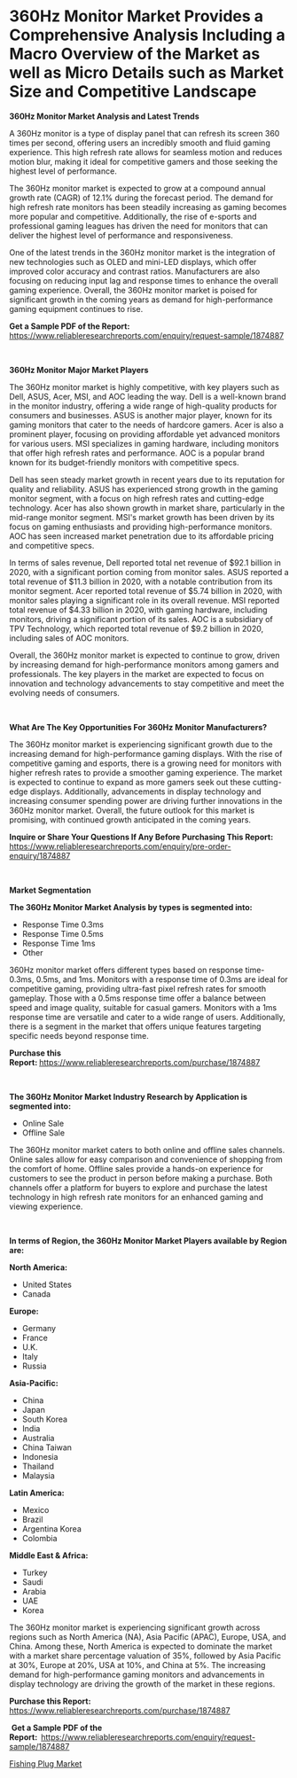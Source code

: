 <p><h1>360Hz Monitor Market Provides a Comprehensive Analysis Including a Macro Overview of the Market as well as Micro Details such as Market Size and Competitive Landscape</h1></p><p><strong>360Hz Monitor Market Analysis and Latest Trends</strong></p>
<p><p>A 360Hz monitor is a type of display panel that can refresh its screen 360 times per second, offering users an incredibly smooth and fluid gaming experience. This high refresh rate allows for seamless motion and reduces motion blur, making it ideal for competitive gamers and those seeking the highest level of performance.</p><p>The 360Hz monitor market is expected to grow at a compound annual growth rate (CAGR) of 12.1% during the forecast period. The demand for high refresh rate monitors has been steadily increasing as gaming becomes more popular and competitive. Additionally, the rise of e-sports and professional gaming leagues has driven the need for monitors that can deliver the highest level of performance and responsiveness.</p><p>One of the latest trends in the 360Hz monitor market is the integration of new technologies such as OLED and mini-LED displays, which offer improved color accuracy and contrast ratios. Manufacturers are also focusing on reducing input lag and response times to enhance the overall gaming experience. Overall, the 360Hz monitor market is poised for significant growth in the coming years as demand for high-performance gaming equipment continues to rise.</p></p>
<p><strong>Get a Sample PDF of the Report:&nbsp;</strong> <a href="https://www.reliableresearchreports.com/enquiry/request-sample/1874887">https://www.reliableresearchreports.com/enquiry/request-sample/1874887</a></p>
<p>&nbsp;</p>
<p><strong>360Hz Monitor Major Market Players</strong></p>
<p><p>The 360Hz monitor market is highly competitive, with key players such as Dell, ASUS, Acer, MSI, and AOC leading the way. Dell is a well-known brand in the monitor industry, offering a wide range of high-quality products for consumers and businesses. ASUS is another major player, known for its gaming monitors that cater to the needs of hardcore gamers. Acer is also a prominent player, focusing on providing affordable yet advanced monitors for various users. MSI specializes in gaming hardware, including monitors that offer high refresh rates and performance. AOC is a popular brand known for its budget-friendly monitors with competitive specs.</p><p>Dell has seen steady market growth in recent years due to its reputation for quality and reliability. ASUS has experienced strong growth in the gaming monitor segment, with a focus on high refresh rates and cutting-edge technology. Acer has also shown growth in market share, particularly in the mid-range monitor segment. MSI's market growth has been driven by its focus on gaming enthusiasts and providing high-performance monitors. AOC has seen increased market penetration due to its affordable pricing and competitive specs.</p><p>In terms of sales revenue, Dell reported total net revenue of $92.1 billion in 2020, with a significant portion coming from monitor sales. ASUS reported a total revenue of $11.3 billion in 2020, with a notable contribution from its monitor segment. Acer reported total revenue of $5.74 billion in 2020, with monitor sales playing a significant role in its overall revenue. MSI reported total revenue of $4.33 billion in 2020, with gaming hardware, including monitors, driving a significant portion of its sales. AOC is a subsidiary of TPV Technology, which reported total revenue of $9.2 billion in 2020, including sales of AOC monitors. </p><p>Overall, the 360Hz monitor market is expected to continue to grow, driven by increasing demand for high-performance monitors among gamers and professionals. The key players in the market are expected to focus on innovation and technology advancements to stay competitive and meet the evolving needs of consumers.</p></p>
<p>&nbsp;</p>
<p><strong>What Are The Key Opportunities For 360Hz Monitor Manufacturers?</strong></p>
<p><p>The 360Hz monitor market is experiencing significant growth due to the increasing demand for high-performance gaming displays. With the rise of competitive gaming and esports, there is a growing need for monitors with higher refresh rates to provide a smoother gaming experience. The market is expected to continue to expand as more gamers seek out these cutting-edge displays. Additionally, advancements in display technology and increasing consumer spending power are driving further innovations in the 360Hz monitor market. Overall, the future outlook for this market is promising, with continued growth anticipated in the coming years.</p></p>
<p><strong>Inquire or Share Your Questions If Any Before Purchasing This Report:</strong> <a href="https://www.reliableresearchreports.com/enquiry/pre-order-enquiry/1874887">https://www.reliableresearchreports.com/enquiry/pre-order-enquiry/1874887</a></p>
<p>&nbsp;</p>
<p><strong>Market Segmentation</strong></p>
<p><strong>The 360Hz Monitor Market Analysis by types is segmented into:</strong></p>
<p><ul><li>Response Time 0.3ms</li><li>Response Time 0.5ms</li><li>Response Time 1ms</li><li>Other</li></ul></p>
<p><p>360Hz monitor market offers different types based on response time- 0.3ms, 0.5ms, and 1ms. Monitors with a response time of 0.3ms are ideal for competitive gaming, providing ultra-fast pixel refresh rates for smooth gameplay. Those with a 0.5ms response time offer a balance between speed and image quality, suitable for casual gamers. Monitors with a 1ms response time are versatile and cater to a wide range of users. Additionally, there is a segment in the market that offers unique features targeting specific needs beyond response time.</p></p>
<p><strong>Purchase this Report:&nbsp;</strong><a href="https://www.reliableresearchreports.com/purchase/1874887">https://www.reliableresearchreports.com/purchase/1874887</a></p>
<p>&nbsp;</p>
<p><strong>The 360Hz Monitor Market Industry Research by Application is segmented into:</strong></p>
<p><ul><li>Online Sale</li><li>Offline Sale</li></ul></p>
<p><p>The 360Hz monitor market caters to both online and offline sales channels. Online sales allow for easy comparison and convenience of shopping from the comfort of home. Offline sales provide a hands-on experience for customers to see the product in person before making a purchase. Both channels offer a platform for buyers to explore and purchase the latest technology in high refresh rate monitors for an enhanced gaming and viewing experience.</p></p>
<p>&nbsp;</p>
<p><strong>In terms of Region, the 360Hz Monitor Market Players available by Region are:</strong></p>
<p>
    <p> <strong> North America: </strong>
        <ul>
            <li>United States</li>
            <li>Canada</li>
        </ul>
        </p> 
    <p> <strong> Europe: </strong>
        <ul>
            <li>Germany</li>
            <li>France</li>
            <li>U.K.</li>
            <li>Italy</li>
            <li>Russia</li>
        </ul>
        </p> 
    <p> <strong> Asia-Pacific: </strong>
        <ul>
            <li>China</li>
            <li>Japan</li>
            <li>South Korea</li>
            <li>India</li>
            <li>Australia</li>
            <li>China Taiwan</li>
            <li>Indonesia</li>
            <li>Thailand</li>
            <li>Malaysia</li>
        </ul>
        </p> 
    <p> <strong> Latin America: </strong>
        <ul>
            <li>Mexico</li>
            <li>Brazil</li>
            <li>Argentina Korea</li>
            <li>Colombia</li>
        </ul>
        </p> 
    <p> <strong> Middle East & Africa: </strong>
        <ul>
            <li>Turkey</li>
            <li>Saudi</li>
            <li>Arabia</li>
            <li>UAE</li>
            <li>Korea</li>
        </ul>
    </p>
    </p>
<p><p>The 360Hz monitor market is experiencing significant growth across regions such as North America (NA), Asia Pacific (APAC), Europe, USA, and China. Among these, North America is expected to dominate the market with a market share percentage valuation of 35%, followed by Asia Pacific at 30%, Europe at 20%, USA at 10%, and China at 5%. The increasing demand for high-performance gaming monitors and advancements in display technology are driving the growth of the market in these regions.</p></p>
<p><strong>Purchase this Report: </strong><a href="https://www.reliableresearchreports.com/purchase/1874887">https://www.reliableresearchreports.com/purchase/1874887</a></p>
<p>&nbsp;<strong>Get a Sample PDF of the Report:&nbsp;&nbsp;</strong><a href="https://www.reliableresearchreports.com/enquiry/request-sample/1874887">https://www.reliableresearchreports.com/enquiry/request-sample/1874887</a></p>
<p><strong></strong></p>
<p><p><a href="https://github.com/pizolina/Market-Research-Report-List-3/blob/main/fishing-plug-market.md">Fishing Plug Market</a></p></p>